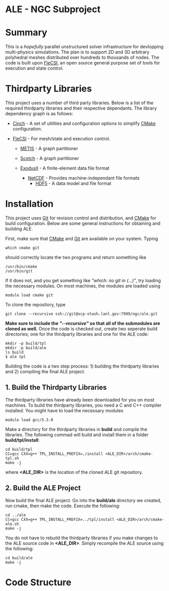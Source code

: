 # ALE - NGC Subproject

# Summary
This is a *hopefully* parallel unstructured solver infrastructure for
devlopping multi-physics simulations. The plan is to support 2D and 3D
arbitrary polyhedral meshes distributed over hundreds to thousands of
nodes. The code is built upon
[FleCSI](https://github.com/flecsi/flecsi), an open source general
purpose set of tools for execution and state control.


# Thirdparty Libraries
This project uses a number of third party libraries.  Below is a list
of the required thirdparty libraries and their respective
dependants. The library dependency graph is as follows:

- [Cinch](https://github.com/losalamos/cinch) - A set of utilities and
  configuration options to simplify [CMake](https://cmake.org/)
  configuration.
  
  
- [FleCSI](https://github.com/flecsi/flecsi) - For mesh/state and
  execution control. 
    - [METIS](http://glaros.dtc.umn.edu/gkhome/metis/metis/overview) -
      A graph partitioner
      
    - [Scotch](https://www.labri.fr/perso/pelegrin/scotch/) - A graph
      partitioner
      
    - [ExodusII](https://sourceforge.net/projects/exodusii/) - A
      finite-element data file format
        - [NetCDF](http://www.unidata.ucar.edu/software/netcdf/) -
          Provides machine-independant file formats
            - [HDF5](https://www.hdfgroup.org/HDF5/) - A data model and
              file format

# Installation
This project uses [Git](https://git-scm.com/) for revision control and
distribution, and [CMake](https://cmake.org/) for build configuration.
Below are some general instructions for obtaining and building ALE.

First, make sure that [CMake](https://cmake.org/) and
[Git](https://git-scm.com/) are available on your system.  Typing
 
    which cmake git 
   
should correctly locate the two programs and return something like

    /usr/bin/cmake
    /usr/bin/git

If it does not, and you get something like *"which: no git in
(...)"*, try loading the necessary modules.  On most machines, the
modules are loaded using

    module load cmake git

To clone the repository, type

    git clone --recursive ssh://git@xcp-stash.lanl.gov:7999/ngc/ale.git
    
**Make sure to include the *"\-\-recursive"* so that all of the
submodules are cloned as well.**  Once the code is checked out,
create two seperate build directories; one for the thirdparty libraries and
one for the ALE code:

    mkdir -p build/tpl
    mkdir -p build/ale
    ls build
    $ ale tpl
    
Building the code is a two step process:  1) building the thirdparty
libraries and 2) compiling the final ALE project.

## 1. Build the Thirdparty Libraries
The thirdparty libraries have already been downloaded for you on most
machines.  To build the thirdparty libraries, you need a C and C++
compiler installed.  You might have to load the necessary modules

    module load gcc/5.3.0

Make a directory for the thirdparty libraries in **build** and compile
the libraries.  The following commad will build and install them in a
folder **build/tpl/install**:

    cd build/tpl
    CC=gcc CXX=g++ TPL_INSTALL_PREFIX=./install <ALE_DIR>/arch/cmake-tpl.sh
    make -j
    
where **\<ALE_DIR\>** is the location of the cloned ALE git repository.


## 2. Build the ALE Project

Now build the final ALE project.  Go into the **build/ale** directory
we created, run cmake, then make the code.  Execute the following:

    cd ../ale
    CC=gcc CXX=g++ TPL_INSTALL_PREFIX=../tpl/install <ALE_DIR>/arch/cmake-ale.sh
    make -j
    
You do not have to rebuild the thirdparty libraries if you make
changes to the ALE source code in **\<ALE_DIR\>**.  Simply recompile the
ALE source using the following:

    cd build/ale
    make -j

# Code Structure

